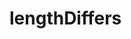# lengthDiffers

<!-- TODO-START
TODO: Fill short description here.

## Type signature

TODO: Fill type signature down below.

```
any ⇒ any
```

## Examples

TODO: List at least one example down below.

```javascript
lengthDiffers(); // ⇒ TODO
```

## Questions

TODO: List questions that may this function answers.
TODO-END -->
